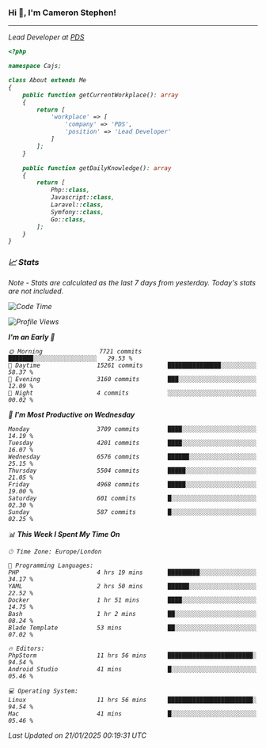 ### Hi 👋, I'm Cameron Stephen!
<hr>
<p><em>Lead Developer at <a href="https://prindatasolutions.co.uk">PDS</a></p>


```php
<?php

namespace Cajs;

class About extends Me
{
    public function getCurrentWorkplace(): array
    {
        return [
            'workplace' => [
                'company' => 'PDS',
                'position' => 'Lead Developer'
            ]
        ];
    }

    public function getDailyKnowledge(): array
    {
        return [
            Php::class,
            Javascript::class,
            Laravel::class,
            Symfony::class,
            Go::class,
        ];
    }
}
```

### 📈 Stats
<p><em>Note - Stats are calculated as the last 7 days from yesterday. Today's stats are not included.</em></p>


<!--START_SECTION:waka-->
![Code Time](http://img.shields.io/badge/Code%20Time-4%2C197%20hrs%205%20mins-blue)

![Profile Views](http://img.shields.io/badge/Profile%20Views-0-blue)

**I'm an Early 🐤** 

```text
🌞 Morning                7721 commits        ███████░░░░░░░░░░░░░░░░░░   29.53 % 
🌆 Daytime                15261 commits       ███████████████░░░░░░░░░░   58.37 % 
🌃 Evening                3160 commits        ███░░░░░░░░░░░░░░░░░░░░░░   12.09 % 
🌙 Night                  4 commits           ░░░░░░░░░░░░░░░░░░░░░░░░░   00.02 % 
```
📅 **I'm Most Productive on Wednesday** 

```text
Monday                   3709 commits        ████░░░░░░░░░░░░░░░░░░░░░   14.19 % 
Tuesday                  4201 commits        ████░░░░░░░░░░░░░░░░░░░░░   16.07 % 
Wednesday                6576 commits        ██████░░░░░░░░░░░░░░░░░░░   25.15 % 
Thursday                 5504 commits        █████░░░░░░░░░░░░░░░░░░░░   21.05 % 
Friday                   4968 commits        █████░░░░░░░░░░░░░░░░░░░░   19.00 % 
Saturday                 601 commits         █░░░░░░░░░░░░░░░░░░░░░░░░   02.30 % 
Sunday                   587 commits         █░░░░░░░░░░░░░░░░░░░░░░░░   02.25 % 
```


📊 **This Week I Spent My Time On** 

```text
🕑︎ Time Zone: Europe/London

💬 Programming Languages: 
PHP                      4 hrs 19 mins       █████████░░░░░░░░░░░░░░░░   34.17 % 
YAML                     2 hrs 50 mins       ██████░░░░░░░░░░░░░░░░░░░   22.52 % 
Docker                   1 hr 51 mins        ████░░░░░░░░░░░░░░░░░░░░░   14.75 % 
Bash                     1 hr 2 mins         ██░░░░░░░░░░░░░░░░░░░░░░░   08.24 % 
Blade Template           53 mins             ██░░░░░░░░░░░░░░░░░░░░░░░   07.02 % 

🔥 Editors: 
PhpStorm                 11 hrs 56 mins      ████████████████████████░   94.54 % 
Android Studio           41 mins             █░░░░░░░░░░░░░░░░░░░░░░░░   05.46 % 

💻 Operating System: 
Linux                    11 hrs 56 mins      ████████████████████████░   94.54 % 
Mac                      41 mins             █░░░░░░░░░░░░░░░░░░░░░░░░   05.46 % 
```


 Last Updated on 21/01/2025 00:19:31 UTC
<!--END_SECTION:waka-->

